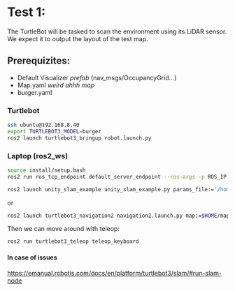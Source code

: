 # Test 1: 
The TurtleBot will be tasked to scan the environment using its LiDAR sensor. We expect it to output the layout of the test map.

## Prerequizites:
- Default Visualizer *prefab* (nav_msgs/OccupancyGrid...)
- Map.yaml *weird ahhh map*
- burger.yaml

### Turtlebot
```bash
ssh ubuntu@192.168.8.40
export TURTLEBOT3_MODEL=burger
ros2 launch turtlebot3_bringup robot.launch.py
```

### Laptop (ros2_ws)
```bash
source install/setup.bash
ros2 run ros_tcp_endpoint default_server_endpoint --ros-args -p ROS_IP:=192.168.8.225
```
```bash
ros2 launch unity_slam_example unity_slam_example.py params_file:='/home/ubuntuhost/Downloads/2IRR10UnityProject/My project/Assets/turtlebot3-foxy-devel/turtlebot3_navigation2/param/burger.yaml'
```
or
```bash
ros2 launch turtlebot3_navigation2 navigation2.launch.py map:=$HOME/map.yaml
```
Then we can move around with teleop:
```bash
ros2 run turtlebot3_teleop teleop_keyboard
```


#### In case of issues
https://emanual.robotis.com/docs/en/platform/turtlebot3/slam/#run-slam-node